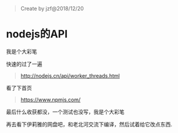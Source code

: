 > Create by jzf@2018/12/20

# nodejs的API
我是个大彩笔


快速的过了一遍
>http://nodejs.cn/api/worker_threads.html

看了下首页
>https://www.npmjs.com/

最后什么收获都没，一个测试也没写，我是个大彩笔

再去看下伊莉雅的网盘吧，和老北河交流下编译，然后试着给它改点东西.